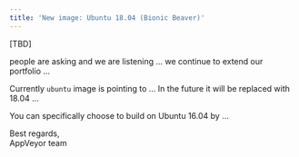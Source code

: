 ```yaml
---
title: 'New image: Ubuntu 18.04 (Bionic Beaver)'
---
```


[TBD]

people are asking and we are listening ...
we continue to extend our portfolio ...

Currently `ubuntu` image is pointing to ...
In the future it will be replaced with 18.04 ...

You can specifically choose to build on Ubuntu 16.04 by ...

Best regards,<br>
AppVeyor team
